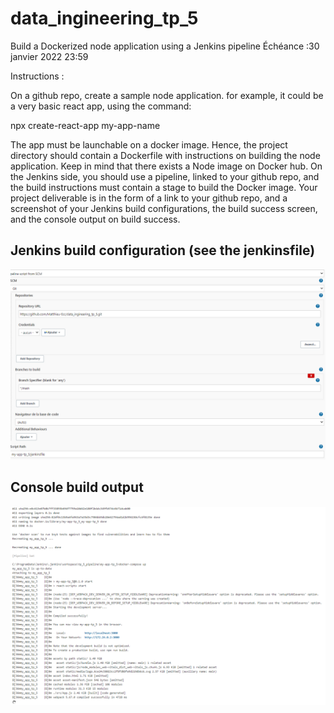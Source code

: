 # data_ingineering_tp_5

Build a Dockerized node application using a Jenkins pipeline Échéance :30 janvier 2022 23:59

Instructions :

On a github repo, create a sample node application. for example, it could be a very basic react app, using the command:  

npx create-react-app my-app-name  

The app must be launchable on a docker image. 
Hence, the project directory should contain a Dockerfile with instructions on building the node application.
Keep in mind that there exists a Node image on Docker hub.  On the Jenkins side, you should use a pipeline, linked to your github repo, and the build instructions must contain a stage to build the Docker image. 
Your project deliverable is in the form of a link to your github repo, and a screenshot of your Jenkins build configurations, the build success screen, and the console output on build success.


## Jenkins build configuration (see the jenkinsfile)

![alt text](https://github.com/Matthieu-Ecc/data_ingineering_tp_5/blob/main/jenkins-configue.png)

## Console build output

![alt text](https://github.com/Matthieu-Ecc/data_ingineering_tp_5/blob/main/build%20out%20put.png)
